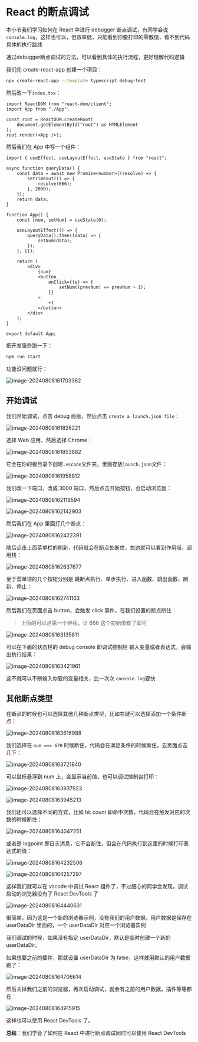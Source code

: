 # React 的断点调试

本小节我们学习如何在 React 中进行 debugger 断点调试，有同学会说`console.log`，这样也可以，但效率低，只能看到你要打印的零散值，看不到代码具体的执行路线

通过debugger断点调试的方法，可以看到具体的执行流程，更好理解代码逻辑

我们先 create-react-app 创建一个项目：

```sh
npx create-react-app --template typescript debug-test
```

然后改一下`index.tsx`：

```tsx
import ReactDOM from "react-dom/client";
import App from "./App";

const root = ReactDOM.createRoot(
	document.getElementById("root") as HTMLElement
);
root.render(<App />);
```

然后我们在 App 中写一个组件：

```tsx
import { useEffect, useLayoutEffect, useState } from "react";

async function queryData() {
	const data = await new Promise<number>((resolve) => {
		setTimeout(() => {
			resolve(666);
		}, 2000);
	});
	return data;
}

function App() {
	const [num, setNum] = useState(0);

	useLayoutEffect(() => {
		queryData().then((data) => {
			setNum(data);
		});
	}, []);

	return (
		<div>
			{num}
			<button
				onClick={(e) => {
					setNum((prevNum) => prevNum + 1);
				}}
			>
				+1
			</button>
		</div>
	);
}

export default App;
```

把开发服务跑一下：

```sh
npm run start
```

功能没问题就行：

![image-20240808161703362](https://chen-1320883525.cos.ap-chengdu.myqcloud.com/img/image-20240808161703362.png)

## 开始调试

我们开始调试，点击 debug 面版，然后点击 `create a launch.json file`：

![image-20240808161826221](https://chen-1320883525.cos.ap-chengdu.myqcloud.com/img/image-20240808161826221.png)

选择 Web 应用，然后选择 Chrome：

![image-20240808161853882](https://chen-1320883525.cos.ap-chengdu.myqcloud.com/img/image-20240808161853882.png)

它会在你的根目录下创建`.vscode`文件夹，里面存放`launch.json`文件：

![image-20240808161958812](https://chen-1320883525.cos.ap-chengdu.myqcloud.com/img/image-20240808161958812.png)

我们改一下端口，改成 3000 端口，然后点击开始按钮，会启动浏览器：

![image-20240808162116594](https://chen-1320883525.cos.ap-chengdu.myqcloud.com/img/image-20240808162116594.png)

![image-20240808162142903](https://chen-1320883525.cos.ap-chengdu.myqcloud.com/img/image-20240808162142903.png)

然后我们在 App 里面打几个断点：

![image-20240808162422391](https://chen-1320883525.cos.ap-chengdu.myqcloud.com/img/image-20240808162422391.png)

随后点击上面菜单栏的刷新，代码就会在断点处断住，左边就可以看到作用域，调用栈：

![image-20240808162637677](https://chen-1320883525.cos.ap-chengdu.myqcloud.com/img/image-20240808162637677.png)

至于菜单项的几个按钮分别是 跳断点执行、单步执行、进入函数、跳出函数、刷新、停止：

![image-20240808162741163](https://chen-1320883525.cos.ap-chengdu.myqcloud.com/img/image-20240808162741163.png)

然后我们在页面点击 button，会触发 click 事件，在我们设置的断点断住：

> 上面的可以点第一个继续，让 666 这个初始值有了即可

![image-20240808163135811](https://chen-1320883525.cos.ap-chengdu.myqcloud.com/img/image-20240808163135811.png)

可以在下面的状态栏的 debug console 即调试控制栏 输入变量或者表达式，会输出执行结果：

![image-20240808163421961](https://chen-1320883525.cos.ap-chengdu.myqcloud.com/img/image-20240808163421961.png)

这不就可以不断输入你要的变量相关，比一次次 `console.log`要快

## 其他断点类型

在断点的时候也可以选择其他几种断点类型，比如右键可以选择添加一个条件断点：

![image-20240808163616988](https://chen-1320883525.cos.ap-chengdu.myqcloud.com/img/image-20240808163616988.png)

我们选择在 `num === 670` 时候断住，代码会在满足条件的时候断住，去页面点击几下：

![image-20240808163721840](https://chen-1320883525.cos.ap-chengdu.myqcloud.com/img/image-20240808163721840.png)

可以鼠标悬浮到 num 上，会显示当前值，也可以调试控制台打印：

![image-20240808163937923](https://chen-1320883525.cos.ap-chengdu.myqcloud.com/img/image-20240808163937923.png)

![image-20240808163945213](https://chen-1320883525.cos.ap-chengdu.myqcloud.com/img/image-20240808163945213.png)

我们还可以选择不同的方式，比如 hit count 即命中次数，代码会在触发对应的次数的时候断住：

![image-20240808164047251](https://chen-1320883525.cos.ap-chengdu.myqcloud.com/img/image-20240808164047251.png)

或者是 logpoint 即日志消息，它不会断住，但会在代码执行到这里的时候打印表达式的值：

![image-20240808164232506](https://chen-1320883525.cos.ap-chengdu.myqcloud.com/img/image-20240808164232506.png)

![image-20240808164257297](https://chen-1320883525.cos.ap-chengdu.myqcloud.com/img/image-20240808164257297.png)

这样我们就可以在 vscode 中调试 React 组件了，不过细心的同学会发现，调试启动的浏览器没有了 React DevTools 了

![image-20240808164440631](https://chen-1320883525.cos.ap-chengdu.myqcloud.com/img/image-20240808164440631.png)

很简单，因为这是一个新的浏览器示例，没有我们的用户数据，用户数据是保存在 userDataDir 里面的，一个 userDataDir 对应一个浏览器实例

我们调试的时候，如果没有指定 userDataDir，默认是临时创建一个新的 userDataDir。

如果想要之前的插件，那就设置 userDataDir 为 false，这样就用默认的用户数据跑了：

![image-20240808164706614](https://chen-1320883525.cos.ap-chengdu.myqcloud.com/img/image-20240808164706614.png)

然后关掉我们之前的浏览器，再次启动调试，就会有之前的用户数据，插件等等都在：

![image-20240808164915915](https://chen-1320883525.cos.ap-chengdu.myqcloud.com/img/image-20240808164915915.png)

这样也可以使用 React DevTools 了。

**总结**：我们学会了如何在 React 中进行断点调试同时可以使用 React DevTools